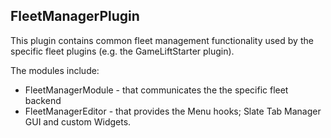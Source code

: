 ## FleetManagerPlugin
This plugin contains common fleet management functionality used by the specific fleet plugins (e.g. the GameLiftStarter plugin).

The modules include:
* FleetManagerModule - that communicates the the specific fleet backend
* FleetManagerEditor - that provides the Menu hooks; Slate Tab Manager GUI and custom Widgets.

